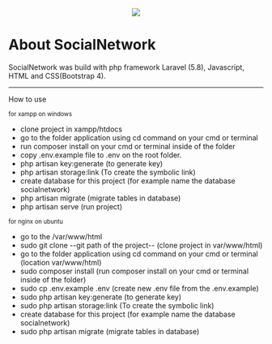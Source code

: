 <p align="center"><img src="https://laravel.com/assets/img/components/logo-laravel.svg"></p>

<h1> About SocialNetwork</h1>
<p>SocialNetwork was build with php framework Laravel (5.8), Javascript, HTML and CSS(Bootstrap 4).</p>

<hr>

<p>How to use</p>

<small>for xampp on windows</small>
<ul>
	<li>clone project in xampp/htdocs</li>
	<li>go to the folder application using cd command on your cmd or terminal</li>
	<li>run composer install on your cmd or terminal inside of the folder</li>
	<li>copy .env.example file to .env on the root folder.</li>
	<li>php artisan key:generate (to generate key)</li>
	<li>php artisan storage:link (To create the symbolic link)</li>
	<li>create database for this project (for example name the database socialnetwork)</li>
	<li>php artisan migrate (migrate tables in database) </li>
	<li>php artisan serve (run project)</li>
</ul>

<small>for nginx on ubuntu</small>
<ul>
	<li>go to the  /var/www/html</li>
	<li>sudo git clone --git path of the project-- (clone project in var/www/html)</li>
	<li>go to the folder application using cd command on your cmd or terminal (location var/www/html)</li>
	<li>sudo composer install (run composer install on your cmd or terminal inside of the folder)</li>
	<li>sudo cp .env.example .env (create new .env file from the .env.example)</li>
	<li>sudo php artisan key:generate (to generate key)</li>
	<li>sudo php artisan storage:link (To create the symbolic link)</li>
	<li>create database for this project (for example name the database socialnetwork)</li>
	<li>sudo php artisan migrate (migrate tables in database) </li>
</ul>




